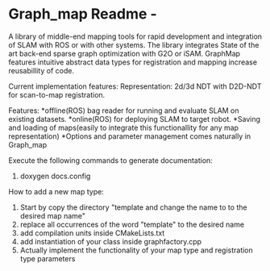 # Graph_map Readme  -
A library of middle-end mapping tools for rapid development and integration of SLAM with ROS or with other systems.
The library integrates State of the art back-end sparse graph optimization with G2O or iSAM.
GraphMap features intuitive abstract data types for registration and mapping increase reusabillity of code.


Current implementation features:
Representation: 2d/3d NDT with D2D-NDT for scan-to-map registration.

Features:
*offline(ROS) bag reader for running and evaluate SLAM on existing datasets.
*online(ROS) for deploying SLAM to target robot.
*Saving and loading of maps(easily to integrate this functionallity for any map representation)
*Options and parameter management comes naturally in Graph_map




Execute the following commands to generate documentation:
1. doxygen docs.config



How to add a new map type:

1. Start by copy the directory "template and change the name to to the desired map name"
2. replace all occurrences of the word "template" to the desired name
3. add compilation units inside CMakeLists.txt
4. add instantiation of your class inside graphfactory.cpp
5. Actually implement the functionality of your map type and registration type parameters


